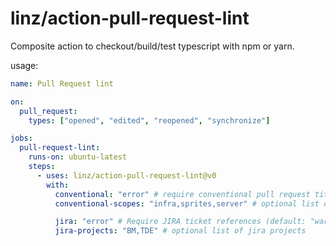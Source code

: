 # linz/action-pull-request-lint

Composite action to checkout/build/test typescript with npm or yarn.

usage:

```yaml
name: Pull Request lint

on:
  pull_request:
    types: ["opened", "edited", "reopened", "synchronize"]

jobs:
  pull-request-lint:
    runs-on: ubuntu-latest
    steps:
      - uses: linz/action-pull-request-lint@v0
        with:
          conventional: "error" # require conventional pull request title (default: "error" options: "error", "warn", "off")
          conventional-scopes: "infra,sprites,server" # optional list of conventional commit scopes

          jira: "error" # Require JIRA ticket references (default: "warn", options: "error", "warn", "off")
          jira-projects: "BM,TDE" # optional list of jira projects
```
